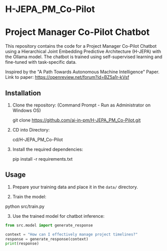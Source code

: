 # H-JEPA_PM_Co-Pilot
# Project Manager Co-Pilot Chatbot

This repository contains the code for a Project Manager Co-Pilot Chatbot using a Hierarchical Joint Embedding Predictive Architecture (H-JEPA) with the Ollama model. The chatbot is trained using self-supervised learning and fine-tuned with task-specific data.

Inspired by the "A Path Towards Autonomous Machine Intelligence" Paper. Link to paper:  https://openreview.net/forum?id=BZ5a1r-kVsf

## Installation

1. Clone the repository: (Command Prompt - Run as Administrator on Windows OS)

    git clone https://github.com/ai-in-pm/H-JEPA_PM_Co-Pilot.git

2. CD into Directory:

    cd/H-JEPA_PM_Co-Pilot

3. Install the required dependencies:

    pip install -r requirements.txt

## Usage

1. Prepare your training data and place it in the `data/` directory.

2. Train the model:

python src/train.py

3. Use the trained model for chatbot inference:
```python
from src.model import generate_response

context = "How can I effectively manage project timelines?"
response = generate_response(context)
print(response)
